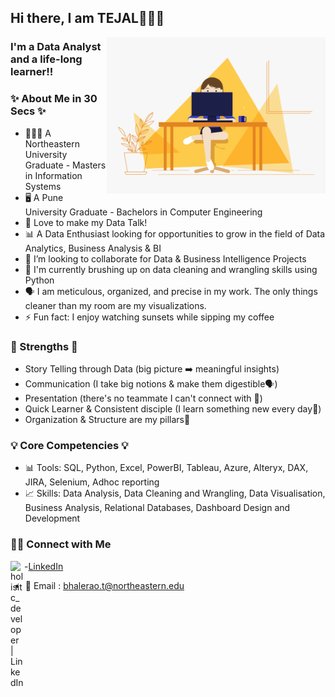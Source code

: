 ## Hi there, I am TEJAL🙋🏻‍♀️

  <img align="right" alt="GIF" src="https://github.com/TejalBhalerao/TejalBhalerao/blob/main/git-gif.gif?raw=true" width="350" height="250" />
  
### I'm a Data Analyst and a life-long learner!!

### ✨ About Me in 30 Secs ✨
- 👩🏻‍💻 A Northeastern University Graduate - Masters in Information Systems 
- 🖥️ A Pune University Graduate - Bachelors in Computer Engineering
- 📝 Love to make my Data Talk!
- 📊 A Data Enthusiast looking for opportunities to grow in the field of Data Analytics, Business Analysis & BI
- 👯 I’m looking to collaborate for Data & Business Intelligence Projects 
- 🔭 I'm currently brushing up on data cleaning and wrangling skills using Python
- 🗣️ I am meticulous, organized, and precise in my work. The only things cleaner than my room are my visualizations.
- ⚡ Fun fact: I enjoy watching sunsets while sipping my coffee

### 💪 Strengths 💪
- Story Telling through Data (big picture ➡️ meaningful insights)
- Communication (I take big notions & make them digestible🗣️)
- Presentation (there's no teammate I can't connect with 🤝)
- Quick Learner & Consistent disciple (I learn something new every day🌱)
- Organization & Structure are my pillars📆

### 💡 Core Competencies 💡
- 📊 Tools: SQL, Python, Excel, PowerBI, Tableau, Azure, Alteryx, DAX, JIRA, Selenium, Adhoc reporting
- 📈 Skills: Data Analysis, Data Cleaning and Wrangling, Data Visualisation, Business Analysis, Relational Databases, Dashboard Design and Development

### 🙌🏻 Connect with Me
-<img align="left" alt="holisitc_developer | LinkedIn" width="22px" src="https://cdn.jsdelivr.net/npm/simple-icons@v3/icons/linkedin.svg" />[LinkedIn](https://www.linkedin.com/in/tejalbhalerao/)
- 📧 Email : bhalerao.t@northeastern.edu 
